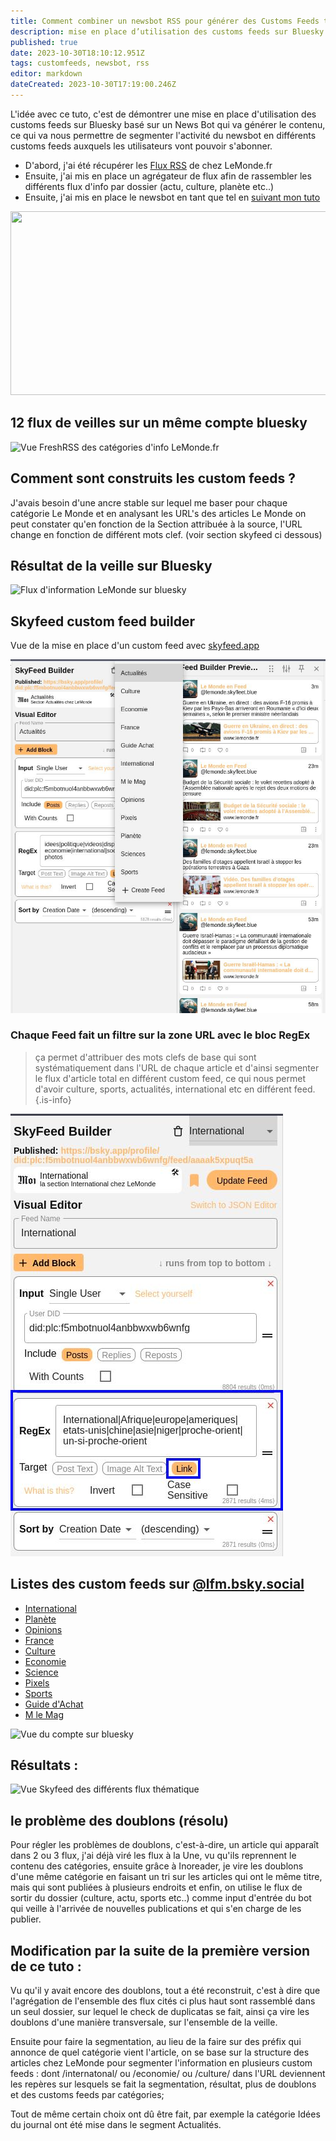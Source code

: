 ```yaml
---
title: Comment combiner un newsbot RSS pour générer des Customs Feeds thématiques ?
description: mise en place d’utilisation des customs feeds sur Bluesky basé sur un News Bot qui va générer le contenu, ce qui va nous permettre de segmenter l’activité du newsbot en différents customs feeds auxquels les utilisateurs vont pouvoir s’abonner.
published: true
date: 2023-10-30T18:10:12.951Z
tags: customfeeds, newsbot, rss
editor: markdown
dateCreated: 2023-10-30T17:19:00.246Z
---
```


L'idée avec ce tuto, c'est de démontrer une mise en place d'utilisation des customs feeds sur Bluesky basé sur un News Bot qui va générer le contenu, ce qui va nous permettre de segmenter l'activité du newsbot en différents customs feeds auxquels les utilisateurs vont pouvoir s'abonner. 

- D'abord, j'ai été récupérer les [Flux RSS](https://www.lemonde.fr/actualite-medias/article/2019/08/12/les-flux-rss-du-monde-fr_5498778_3236.html
) de chez LeMonde.fr
- Ensuite, j'ai mis en place un agrégateur de flux afin de rassembler les différents flux d'info par dossier (actu, culture, planète etc..) 
- Ensuite, j'ai mis en place le newsbot en tant que tel en [suivant mon tuto](/fr/tutoriels/newsbot-rss-bluesky)


 <img src="https://blog.rmendes.net/uploads/2023/shapes.png" width="600" height="294" alt="">

## 12 flux de veilles sur un même compte bluesky

![Vue FreshRSS des catégories d'info LeMonde.fr](https://blog.rmendes.net/uploads/2023/2023-08-18-12.41.15-lemonde.rmendes.net-f127ad1d0077.jpg "Vue FreshRSS des catégories d'info LeMonde.fr")

## Comment sont construits les custom feeds ?


J'avais besoin d'une ancre stable sur lequel me baser pour chaque catégorie Le Monde et en analysant les URL's des articles Le Monde on peut constater qu'en fonction de la Section attribuée à la source, l'URL change en fonction de différent mots clef. (voir section skyfeed ci dessous)


## Résultat de la veille sur Bluesky

![Flux d'information LeMonde sur bluesky](https://blog.rmendes.net/uploads/2023/2023-08-18-11.20.59-bsky.app-47c2f830a66b.png "Flux d'information LeMonde sur bluesky")

## Skyfeed custom feed builder
Vue de la mise en place d'un custom feed avec [skyfeed.app](https://skyfeed.app)

![2023-10-30_19-03.jpg](/captures/2023-10-30_19-03.jpg)


### Chaque Feed fait un filtre sur la zone URL avec le bloc RegEx
> ça permet d'attribuer des mots clefs de base qui sont systématiquement dans l'URL de chaque article et d'ainsi segmenter le flux d'article total en différent custom feed, ce qui nous permet d'avoir culture, sports, actualités, international etc en différent feed.
{.is-info}

![2023-10-30_19-03_1.jpg](/captures/2023-10-30_19-03_1.jpg)




## Listes des custom feeds sur [@lfm.bsky.social](https://bsky.app/profile/lemonde.skyfleet.blue)
- [International](https://bsky.app/profile/did:plc:f5mbotnuol4anbbwxwb6wnfg/feed/aaaak5xpuqt5a) 
- [Planète](https://bsky.app/profile/did:plc:f5mbotnuol4anbbwxwb6wnfg/feed/aaaak6tv6b3wm)
- [Opinions](https://bsky.app/profile/did:plc:f5mbotnuol4anbbwxwb6wnfg/feed/aaaak6goyuuzw)
- [France](https://bsky.app/profile/did:plc:f5mbotnuol4anbbwxwb6wnfg/feed/aaaak5ii3hl5c)
- [Culture](https://bsky.app/profile/did:plc:f5mbotnuol4anbbwxwb6wnfg/feed/aaaak42um3ytm)
- [Economie](https://bsky.app/profile/did:plc:f5mbotnuol4anbbwxwb6wnfg/feed/aaaak5cxtrldw) 
- [Science](https://bsky.app/profile/did:plc:f5mbotnuol4anbbwxwb6wnfg/feed/aaaak63b6ltpm)
- [Pixels](https://bsky.app/profile/did:plc:f5mbotnuol4anbbwxwb6wnfg/feed/aaaak6n7hmuua) 
- [Sports](https://bsky.app/profile/did:plc:f5mbotnuol4anbbwxwb6wnfg/feed/aaaak7d5jvnw2)
- [Guide d'Achat](https://bsky.app/profile/did:plc:f5mbotnuol4anbbwxwb6wnfg/feed/aaaak5qr63svy)
- [M le Mag](https://bsky.app/profile/did:plc:f5mbotnuol4anbbwxwb6wnfg/feed/aaaak56aqxica) 

![Vue du compte sur bluesky](https://blog.rmendes.net/uploads/2023/2023-08-18-11.21.22-bsky.app-d481b4821bcd.png "Vue du compte sur bluesky")


## Résultats : 
![Vue Skyfeed des différents flux thématique](https://blog.rmendes.net/uploads/2023/2023-08-18-12.21.56-skyfeed.app-ba18710228bd.jpg "Vue Skyfeed des différents flux thématique")


## le problème des doublons (résolu)
Pour régler les problèmes de doublons, c'est-à-dire, un article qui apparaît dans 2 ou 3 flux, j'ai déjà viré les flux à la Une, vu qu'ils reprennent le contenu des catégories, ensuite grâce à Inoreader, je vire les doublons d'une même catégorie en faisant un tri sur les articles qui ont le même titre, mais qui sont publiées à plusieurs endroits et enfin, on utilise le flux de sortir du dossier (culture, actu, sports etc..) comme input d'entrée du bot qui veille à l'arrivée de nouvelles publications et qui s'en charge de les publier.

## Modification par la suite de la première version de ce tuto : 
Vu qu'il y avait encore des doublons, tout a été reconstruit, c'est à dire que l'agrégation de l'ensemble des flux cités ci plus haut sont rassemblé dans un seul dossier, sur lequel le check de duplicatas se fait, ainsi ça vire les doublons d'une manière transversale, sur l'ensemble de la veille. 

Ensuite pour faire la segmentation, au lieu de la faire sur des préfix qui annonce de quel catégorie vient l'article, on se base sur la structure des articles chez LeMonde pour segmenter l'information en plusieurs custom feeds : dont /internatonal/ ou /economie/ ou /culture/ dans l'URL deviennent les repères sur lesquels se fait la segmentation, résultat, plus de doublons et des customs feeds par catégories; 

Tout de même certain choix ont dû être fait, par exemple la catégorie Idées du journal ont été mise dans le segment Actualités. 